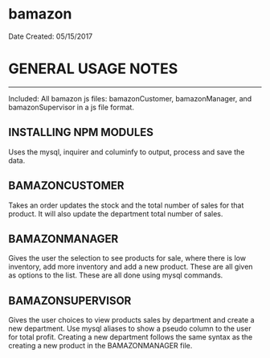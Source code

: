 # bamazon
Date Created: 05/15/2017
# GENERAL USAGE NOTES
-----------------------------------------------------------------
Included: All bamazon js files: bamazonCustomer, bamazonManager, and bamazonSupervisor in a js file format.

INSTALLING NPM MODULES
-----------------------------------------------------------------
Uses the mysql, inquirer and columinfy to output, process and save the data. 

BAMAZONCUSTOMER
-----------------------------------------------------------------
Takes an order updates the stock and the total number of sales for that product. It will also update the department total number of sales. 

BAMAZONMANAGER
-----------------------------------------------------------------
Gives the user the selection to see products for sale, where there is low inventory, add more inventory and add a new product. These are all given as options to the list. These are all done using mysql commands.

BAMAZONSUPERVISOR
-----------------------------------------------------------------
Gives the user choices to view products sales by department and create a new department. Use mysql aliases to show a pseudo column to the user for total profit. Creating a new department follows the same syntax as the creating a new product in the BAMAZONMANAGER file. 
